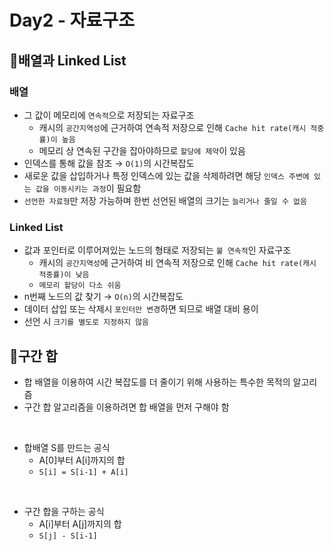 # Day2 - 자료구조

## 📌배열과 Linked List
### 배열
- 그 값이 메모리에 `연속적`으로 저장되는 자료구조
  - 캐시의 `공간지역성`에 근거하여 연속적 저장으로 인해 `Cache hit rate(캐시 적중률)이 높음`
  - 메모리 상 연속된 구간을 잡아야하므로 `할당에 제약`이 있음
- 인덱스를 통해 값을 참조 → `O(1)`의 시간복잡도
- 새로운 값을 삽입하거나 특정 인덱스에 있는 값을 삭제하려면 해당 `인덱스 주변에 있는 값을 이동시키는 과정`이 필요함
- `선언한 자료형`만 저장 가능하며 한번 선언된 배열의 크기는 `늘리거나 줄일 수 없음`

### Linked List
- 값과 포인터로 이루어져있는 노드의 형태로 저장되는 `불 연속적`인 자료구조
  - 캐시의 `공간지역성`에 근거하여 비 연속적 저장으로 인해 `Cache hit rate(캐시 적중률)이 낮음`
  - `메모리 할당이 다소 쉬움`
- n번째 노드의 값 찾기 → `O(n)`의 시간복잡도
- 데이터 삽입 또는 삭제시 `포인터만 변경`하면 되므로 배열 대비 용이
- 선언 시 `크기를 별도로 지정하지 않음`

## 📌구간 합
- 합 배열을 이용하여 시간 복잡도를 더 줄이기 위해 사용하는 특수한 목적의 알고리즘
- 구간 합 알고리즘을 이용하려면 합 배열을 먼저 구해야 함

<br>

- 합배열 S를 만드는 공식
  - A[0]부터 A[i]까지의 합
  - `S[i] = S[i-1] + A[i]`

<br>

- 구간 합을 구하는 공식
  - A[i]부터 A[j]까지의 합
  - `S[j] - S[i-1]`